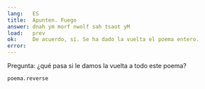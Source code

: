 ```yaml
---
lang:   ES
title:  Apunten. Fuego
answer: dnah ym morf nwolf sah tsaot yM
load:   prev
ok:     De acuerdo, sí. Se ha dado la vuelta el poema entero.
error:  
---
```


Pregunta: ¿qué pasa si le damos la vuelta a todo este poema?

    poema.reverse
